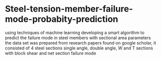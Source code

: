 # Steel-tension-member-failure-mode-probabity-prediction
using techniques of machine learning developing a smart algorithm to predict the failure mode in steel members with sectional area parameters
the data set was prepared from research papers found on google scholar, it consisted of 4 steel sections single angle, double angle, W and T sections with block shear and net section failure mode 
